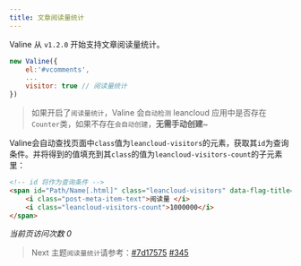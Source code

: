 ```yaml
---
title: 文章阅读量统计
---
```


Valine 从 `v1.2.0` 开始支持文章阅读量统计。

``` js
new Valine({
    el:'#vcomments',
    ...
    visitor: true // 阅读量统计
})
```

> 如果开启了`阅读量统计`，Valine 会`自动检测` leancloud 应用中是否存在`Counter`类，如果不存在`会自动创建`，**无需手动创建**~


Valine会自动查找页面中`class`值为`leancloud-visitors`的元素，获取其`id`为查询条件。并将得到的值填充到其`class`的值为`leancloud-visitors-count`的子元素里：

``` html
<!-- id 将作为查询条件 -->
<span id="Path/Name[.html]" class="leancloud-visitors" data-flag-title="文章阅读量统计">
    <i class="post-meta-item-text">阅读量 </i>
    <i class="leancloud-visitors-count">1000000</i>
</span>
```
<span id="/visitor.html" class="leancloud-visitors" data-flag-title="文章阅读量统计">
    <i class="post-meta-item-text"> 当前页访问次数 </i>
    <i class="leancloud-visitors-count">0</i>
</span>

> Next 主题`阅读量统计`请参考：[#7d17575](https://github.com/theme-next/hexo-theme-next/commit/7d17575f01c94188cff7e5caaa122fc0384ffac9) [#345](https://github.com/theme-next/hexo-theme-next/pull/345)